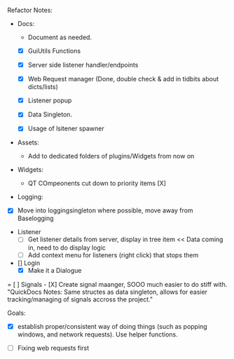 Refactor Notes:

- Docs:
  - Document as needed.
  - [X] GuiUtils Functions

  - [X] Server side listener handler/endpoints 
  - [X] Web Request manager (Done, double check & add in tidbits about dicts/lists)
   - [X] Listener popup
   - [X] Data Singleton.
   - [X] Usage of lsitener spawner

 - Assets: 
     - Add to dedicated folders of plugins/Widgets from now on

 - Widgets:
     - QT COmpeonents cut down to priority items
      [X]


 - Logging:
  - [X] Move into loggingsingleton where possible, move away from Baselogging

 - Listener
     - [ ] Get listener details from server, display in tree item << Data coming in, need to do display logic
     - [ ] Add context menu for listeners (right click) that stops them

 - [] Login
     - [X] Make it a Dialogue

  = [ ] Signals
      - [X] Create signal maanger, SOOO much easier to do stiff with. 
      "QuickDocs Notes: Same structes as data singleton, allows for easier tracking/managing of signals accross the project."

Goals:
 - [X] establish proper/consistent way of doing things (such as popping windows, and network requests).
    Use helper functions.

- [ ] Fixing web requests first